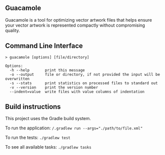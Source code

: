 ## Guacamole

Guacamole is a tool for optimizing vector artwork files that helps ensure your vector artwork is represented compactly without compromising quality.

## Command Line Interface

```
> guacamole [options] [file/directory]

Options:
  -h --help       print this message
  -o --output     file or directory, if not provided the input will be overwritten
  -s --stats      print statistics on processed files to standard out
  -v --version    print the version number
  --indent=value  write files with value columns of indentation  
```

## Build instructions

This project uses the Gradle build system.

To run the application: `/.gradlew run --args="./path/to/file.xml"`

To run the tests: `./gradlew test`

To see all available tasks: `./gradlew tasks`
